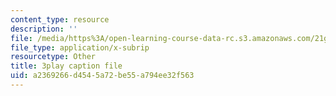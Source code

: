 ```yaml
---
content_type: resource
description: ''
file: /media/https%3A/open-learning-course-data-rc.s3.amazonaws.com/21g-503-japanese-iii-fall-2019/a2369266d4545a72be55a794ee32f563_caSqb6LMF30.vtt
file_type: application/x-subrip
resourcetype: Other
title: 3play caption file
uid: a2369266-d454-5a72-be55-a794ee32f563
---
```


